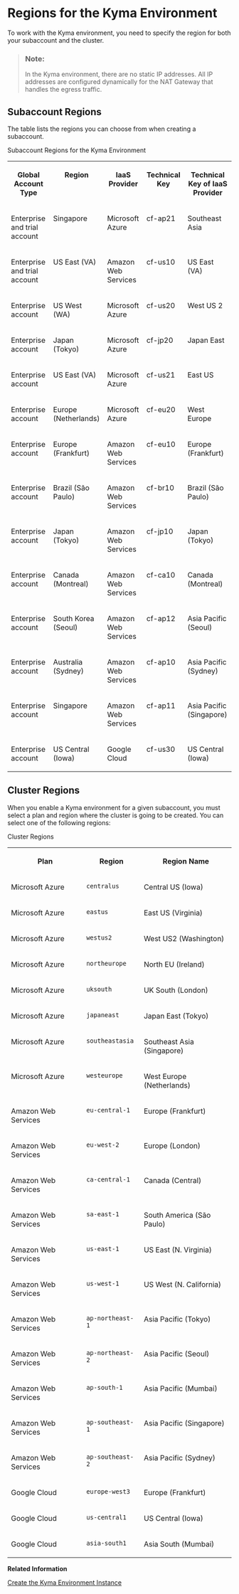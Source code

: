 <!-- loio557ec3adc3174ed4914ec9d6d13487cf -->

# Regions for the Kyma Environment

To work with the Kyma environment, you need to specify the region for both your subaccount and the cluster.



> ### Note:  
> In the Kyma environment, there are no static IP addresses. All IP addresses are configured dynamically for the NAT Gateway that handles the egress traffic.



## Subaccount Regions

The table lists the regions you can choose from when creating a subaccount.

<a name="loio557ec3adc3174ed4914ec9d6d13487cf__table_xps_cr3_3z"/>Subaccount Regions for the Kyma Environment


<table>
<tr>
<th valign="top">

Global Account Type



</th>
<th valign="top">

Region



</th>
<th valign="top">

IaaS Provider



</th>
<th valign="top">

Technical Key



</th>
<th valign="top">

Technical Key of IaaS Provider



</th>
</tr>
<tr>
<td valign="top">

Enterprise and trial account



</td>
<td valign="top">

Singapore



</td>
<td valign="top">

Microsoft Azure



</td>
<td valign="top">

cf-ap21



</td>
<td valign="top">

Southeast Asia



</td>
</tr>
<tr>
<td valign="top">

Enterprise and trial account



</td>
<td valign="top">

US East \(VA\)



</td>
<td valign="top">

Amazon Web Services



</td>
<td valign="top">

cf-us10



</td>
<td valign="top">

US East \(VA\)



</td>
</tr>
<tr>
<td valign="top">

Enterprise account



</td>
<td valign="top">

US West \(WA\)



</td>
<td valign="top">

Microsoft Azure



</td>
<td valign="top">

cf-us20



</td>
<td valign="top">

West US 2



</td>
</tr>
<tr>
<td valign="top">

Enterprise account



</td>
<td valign="top">

Japan \(Tokyo\)



</td>
<td valign="top">

Microsoft Azure



</td>
<td valign="top">

cf-jp20



</td>
<td valign="top">

Japan East



</td>
</tr>
<tr>
<td valign="top">

Enterprise account



</td>
<td valign="top">

US East \(VA\)



</td>
<td valign="top">

Microsoft Azure



</td>
<td valign="top">

cf-us21



</td>
<td valign="top">

East US



</td>
</tr>
<tr>
<td valign="top">

Enterprise account



</td>
<td valign="top">

Europe \(Netherlands\)



</td>
<td valign="top">

Microsoft Azure



</td>
<td valign="top">

cf-eu20



</td>
<td valign="top">

West Europe



</td>
</tr>
<tr>
<td valign="top">

Enterprise account



</td>
<td valign="top">

Europe \(Frankfurt\)



</td>
<td valign="top">

Amazon Web Services



</td>
<td valign="top">

cf-eu10



</td>
<td valign="top">

Europe \(Frankfurt\)



</td>
</tr>
<tr>
<td valign="top">

Enterprise account



</td>
<td valign="top">

Brazil \(São Paulo\)



</td>
<td valign="top">

Amazon Web Services



</td>
<td valign="top">

cf-br10



</td>
<td valign="top">

Brazil \(São Paulo\)



</td>
</tr>
<tr>
<td valign="top">

Enterprise account



</td>
<td valign="top">

Japan \(Tokyo\)



</td>
<td valign="top">

Amazon Web Services



</td>
<td valign="top">

cf-jp10



</td>
<td valign="top">

Japan \(Tokyo\)



</td>
</tr>
<tr>
<td valign="top">

Enterprise account



</td>
<td valign="top">

Canada \(Montreal\)



</td>
<td valign="top">

Amazon Web Services



</td>
<td valign="top">

cf-ca10



</td>
<td valign="top">

Canada \(Montreal\)



</td>
</tr>
<tr>
<td valign="top">

Enterprise account



</td>
<td valign="top">

South Korea \(Seoul\)



</td>
<td valign="top">

Amazon Web Services



</td>
<td valign="top">

cf-ap12



</td>
<td valign="top">

Asia Pacific \(Seoul\)



</td>
</tr>
<tr>
<td valign="top">

Enterprise account



</td>
<td valign="top">

Australia \(Sydney\)



</td>
<td valign="top">

Amazon Web Services



</td>
<td valign="top">

cf-ap10



</td>
<td valign="top">

Asia Pacific \(Sydney\)



</td>
</tr>
<tr>
<td valign="top">

Enterprise account



</td>
<td valign="top">

Singapore



</td>
<td valign="top">

Amazon Web Services



</td>
<td valign="top">

cf-ap11



</td>
<td valign="top">

Asia Pacific \(Singapore\)



</td>
</tr>
<tr>
<td valign="top">

Enterprise account



</td>
<td valign="top">

US Central \(Iowa\)



</td>
<td valign="top">

Google Cloud



</td>
<td valign="top">

cf-us30



</td>
<td valign="top">

US Central \(Iowa\)



</td>
</tr>
</table>



<a name="loio557ec3adc3174ed4914ec9d6d13487cf__section_uqf_2sl_wlb"/>

## Cluster Regions

When you enable a Kyma environment for a given subaccount, you must select a plan and region where the cluster is going to be created. You can select one of the following regions:

<a name="loio557ec3adc3174ed4914ec9d6d13487cf__table_kyma_cluster_regions"/>Cluster Regions


<table>
<tr>
<th valign="top">

Plan



</th>
<th valign="top">

Region



</th>
<th valign="top">

Region Name



</th>
</tr>
<tr>
<td valign="top">

Microsoft Azure



</td>
<td valign="top">

`centralus`



</td>
<td valign="top">

Central US \(Iowa\)



</td>
</tr>
<tr>
<td valign="top">

Microsoft Azure



</td>
<td valign="top">

`eastus`



</td>
<td valign="top">

East US \(Virginia\)



</td>
</tr>
<tr>
<td valign="top">

Microsoft Azure



</td>
<td valign="top">

`westus2`



</td>
<td valign="top">

West US2 \(Washington\)



</td>
</tr>
<tr>
<td valign="top">

Microsoft Azure



</td>
<td valign="top">

`northeurope`



</td>
<td valign="top">

North EU \(Ireland\)



</td>
</tr>
<tr>
<td valign="top">

Microsoft Azure



</td>
<td valign="top">

`uksouth`



</td>
<td valign="top">

UK South \(London\)



</td>
</tr>
<tr>
<td valign="top">

Microsoft Azure



</td>
<td valign="top">

`japaneast`



</td>
<td valign="top">

Japan East \(Tokyo\)



</td>
</tr>
<tr>
<td valign="top">

Microsoft Azure



</td>
<td valign="top">

`southeastasia`



</td>
<td valign="top">

Southeast Asia \(Singapore\)



</td>
</tr>
<tr>
<td valign="top">

Microsoft Azure



</td>
<td valign="top">

`westeurope`



</td>
<td valign="top">

West Europe \(Netherlands\)



</td>
</tr>
<tr>
<td valign="top">

Amazon Web Services



</td>
<td valign="top">

`eu-central-1`



</td>
<td valign="top">

Europe \(Frankfurt\)



</td>
</tr>
<tr>
<td valign="top">

Amazon Web Services



</td>
<td valign="top">

`eu-west-2`



</td>
<td valign="top">

Europe \(London\)



</td>
</tr>
<tr>
<td valign="top">

Amazon Web Services



</td>
<td valign="top">

`ca-central-1`



</td>
<td valign="top">

Canada \(Central\)



</td>
</tr>
<tr>
<td valign="top">

Amazon Web Services



</td>
<td valign="top">

`sa-east-1`



</td>
<td valign="top">

South America \(São Paulo\)



</td>
</tr>
<tr>
<td valign="top">

Amazon Web Services



</td>
<td valign="top">

`us-east-1`



</td>
<td valign="top">

US East \(N. Virginia\)



</td>
</tr>
<tr>
<td valign="top">

Amazon Web Services



</td>
<td valign="top">

`us-west-1`



</td>
<td valign="top">

US West \(N. California\)



</td>
</tr>
<tr>
<td valign="top">

Amazon Web Services



</td>
<td valign="top">

`ap-northeast-1`



</td>
<td valign="top">

Asia Pacific \(Tokyo\)



</td>
</tr>
<tr>
<td valign="top">

Amazon Web Services



</td>
<td valign="top">

`ap-northeast-2`



</td>
<td valign="top">

Asia Pacific \(Seoul\)



</td>
</tr>
<tr>
<td valign="top">

Amazon Web Services



</td>
<td valign="top">

`ap-south-1`



</td>
<td valign="top">

Asia Pacific \(Mumbai\)



</td>
</tr>
<tr>
<td valign="top">

Amazon Web Services



</td>
<td valign="top">

`ap-southeast-1`



</td>
<td valign="top">

Asia Pacific \(Singapore\)



</td>
</tr>
<tr>
<td valign="top">

Amazon Web Services



</td>
<td valign="top">

`ap-southeast-2`



</td>
<td valign="top">

Asia Pacific \(Sydney\)



</td>
</tr>
<tr>
<td valign="top">

Google Cloud



</td>
<td valign="top">

`europe-west3`



</td>
<td valign="top">

Europe \(Frankfurt\)



</td>
</tr>
<tr>
<td valign="top">

Google Cloud



</td>
<td valign="top">

`us-central1`



</td>
<td valign="top">

US Central \(Iowa\)



</td>
</tr>
<tr>
<td valign="top">

Google Cloud



</td>
<td valign="top">

`asia-south1`



</td>
<td valign="top">

Asia South \(Mumbai\)



</td>
</tr>
</table>

**Related Information**  


[Create the Kyma Environment Instance](../50-administration-and-ops/create-the-kyma-environment-instance-09dd313.md "Set up a Kubernetes cluster with project &quot;Kyma&quot; and use it to build applications and extensions to your SAP and third-party solutions.")


